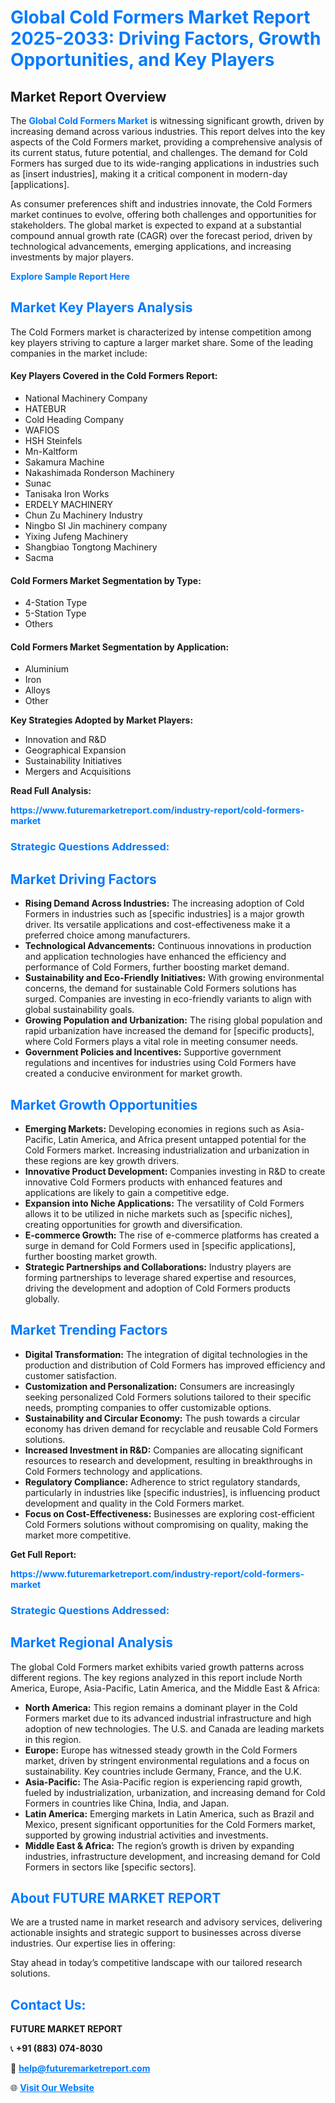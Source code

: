 <h1 style="color: #007BFF;">Global Cold Formers Market Report 2025-2033: Driving Factors, Growth Opportunities, and Key Players</h1>

<section id="overview">
<h2>Market Report Overview</h2>
<p>The <a href="https://www.futuremarketreport.com/industry-report/cold-formers-market" style="color: #007BFF; text-decoration: none;"><strong>Global Cold Formers Market</strong></a> is witnessing significant growth, driven by increasing demand across various industries. This report delves into the key aspects of the Cold Formers market, providing a comprehensive analysis of its current status, future potential, and challenges. The demand for Cold Formers has surged due to its wide-ranging applications in industries such as [insert industries], making it a critical component in modern-day [applications].</p>
<p>As consumer preferences shift and industries innovate, the Cold Formers market continues to evolve, offering both challenges and opportunities for stakeholders. The global market is expected to expand at a substantial compound annual growth rate (CAGR) over the forecast period, driven by technological advancements, emerging applications, and increasing investments by major players.</p>
</section>

<section id="overview">
<p><a href="https://www.futuremarketreport.com/request-sample/reportId=86026" style="color: #007BFF; text-decoration: none;"><strong>Explore Sample Report Here</strong></a></p>
</section>

<section id="key-players">
<h2 style="color: #007BFF;">Market Key Players Analysis</h2>
<p>The Cold Formers market is characterized by intense competition among key players striving to capture a larger market share. Some of the leading companies in the market include:</p>
<h4>Key Players Covered in the Cold Formers Report:</h4>
<ul><li>National Machinery Company</li><li>HATEBUR</li><li>Cold Heading Company</li><li>WAFIOS</li><li>HSH Steinfels</li><li>Mn-Kaltform</li><li>Sakamura Machine</li><li>Nakashimada Ronderson Machinery</li><li>Sunac</li><li>Tanisaka Iron Works</li><li>ERDELY MACHINERY</li><li>Chun Zu Machinery Industry</li><li>Ningbo SI Jin machinery company</li><li>Yixing Jufeng Machinery</li><li>Shangbiao Tongtong Machinery</li><li>Sacma</li></ul>
<h4>Cold Formers Market Segmentation by Type:</h4>
<ul><li>4-Station Type</li><li>5-Station Type</li><li>Others</li></ul>

<h4>Cold Formers Market Segmentation by Application:</h4>
<ul><li>Aluminium</li><li>Iron</li><li>Alloys</li><li>Other</li></ul>
<p><strong>Key Strategies Adopted by Market Players:</strong></p>
<ul>
<li>Innovation and R&D</li>
<li>Geographical Expansion</li>
<li>Sustainability Initiatives</li>
<li>Mergers and Acquisitions</li>
</ul>
</section>

<section>
<p><strong>Read Full Analysis: </strong></p><a href="https://www.futuremarketreport.com/industry-report/cold-formers-market" style="color: #007BFF; text-decoration: none;"><strong>https://www.futuremarketreport.com/industry-report/cold-formers-market</strong></a>
<h3 style="color: #007BFF;">Strategic Questions Addressed:</h3>
</section>

<section id="driving-factors">
<h2 style="color: #007BFF;">Market Driving Factors</h2>
<ul>
<li><strong>Rising Demand Across Industries:</strong> The increasing adoption of Cold Formers in industries such as [specific industries] is a major growth driver. Its versatile applications and cost-effectiveness make it a preferred choice among manufacturers.</li>
<li><strong>Technological Advancements:</strong> Continuous innovations in production and application technologies have enhanced the efficiency and performance of Cold Formers, further boosting market demand.</li>
<li><strong>Sustainability and Eco-Friendly Initiatives:</strong> With growing environmental concerns, the demand for sustainable Cold Formers solutions has surged. Companies are investing in eco-friendly variants to align with global sustainability goals.</li>
<li><strong>Growing Population and Urbanization:</strong> The rising global population and rapid urbanization have increased the demand for [specific products], where Cold Formers plays a vital role in meeting consumer needs.</li>
<li><strong>Government Policies and Incentives:</strong> Supportive government regulations and incentives for industries using Cold Formers have created a conducive environment for market growth.</li>
</ul>
</section>

<section id="growth-opportunities">
<h2 style="color: #007BFF;">Market Growth Opportunities</h2>
<ul>
<li><strong>Emerging Markets:</strong> Developing economies in regions such as Asia-Pacific, Latin America, and Africa present untapped potential for the Cold Formers market. Increasing industrialization and urbanization in these regions are key growth drivers.</li>
<li><strong>Innovative Product Development:</strong> Companies investing in R&D to create innovative Cold Formers products with enhanced features and applications are likely to gain a competitive edge.</li>
<li><strong>Expansion into Niche Applications:</strong> The versatility of Cold Formers allows it to be utilized in niche markets such as [specific niches], creating opportunities for growth and diversification.</li>
<li><strong>E-commerce Growth:</strong> The rise of e-commerce platforms has created a surge in demand for Cold Formers used in [specific applications], further boosting market growth.</li>
<li><strong>Strategic Partnerships and Collaborations:</strong> Industry players are forming partnerships to leverage shared expertise and resources, driving the development and adoption of Cold Formers products globally.</li>
</ul>
</section>

<section id="trending-factors">
<h2 style="color: #007BFF;">Market Trending Factors</h2>
<ul>
<li><strong>Digital Transformation:</strong> The integration of digital technologies in the production and distribution of Cold Formers has improved efficiency and customer satisfaction.</li>
<li><strong>Customization and Personalization:</strong> Consumers are increasingly seeking personalized Cold Formers solutions tailored to their specific needs, prompting companies to offer customizable options.</li>
<li><strong>Sustainability and Circular Economy:</strong> The push towards a circular economy has driven demand for recyclable and reusable Cold Formers solutions.</li>
<li><strong>Increased Investment in R&D:</strong> Companies are allocating significant resources to research and development, resulting in breakthroughs in Cold Formers technology and applications.</li>
<li><strong>Regulatory Compliance:</strong> Adherence to strict regulatory standards, particularly in industries like [specific industries], is influencing product development and quality in the Cold Formers market.</li>
<li><strong>Focus on Cost-Effectiveness:</strong> Businesses are exploring cost-efficient Cold Formers solutions without compromising on quality, making the market more competitive.</li>
</ul>
</section>

<section>
<p><strong>Get Full Report: </strong></p><a href="https://www.futuremarketreport.com/industry-report/cold-formers-market" style="color: #007BFF; text-decoration: none;"><strong>https://www.futuremarketreport.com/industry-report/cold-formers-market</strong></a>
<h3 style="color: #007BFF;">Strategic Questions Addressed:</h3>
</section>


<section id="regional-analysis">
<h2 style="color: #007BFF;">Market Regional Analysis</h2>
<p>The global Cold Formers market exhibits varied growth patterns across different regions. The key regions analyzed in this report include North America, Europe, Asia-Pacific, Latin America, and the Middle East & Africa:</p>
<ul>
<li><strong>North America:</strong> This region remains a dominant player in the Cold Formers market due to its advanced industrial infrastructure and high adoption of new technologies. The U.S. and Canada are leading markets in this region.</li>
<li><strong>Europe:</strong> Europe has witnessed steady growth in the Cold Formers market, driven by stringent environmental regulations and a focus on sustainability. Key countries include Germany, France, and the U.K.</li>
<li><strong>Asia-Pacific:</strong> The Asia-Pacific region is experiencing rapid growth, fueled by industrialization, urbanization, and increasing demand for Cold Formers in countries like China, India, and Japan.</li>
<li><strong>Latin America:</strong> Emerging markets in Latin America, such as Brazil and Mexico, present significant opportunities for the Cold Formers market, supported by growing industrial activities and investments.</li>
<li><strong>Middle East & Africa:</strong> The region’s growth is driven by expanding industries, infrastructure development, and increasing demand for Cold Formers in sectors like [specific sectors].</li>
</ul>
</section>

<footer>
<h2 style="color: #007BFF;">About FUTURE MARKET REPORT</h2>
<p>We are a trusted name in market research and advisory services, delivering actionable insights and strategic support to businesses across diverse industries. Our expertise lies in offering:</p>

<p>Stay ahead in today’s competitive landscape with our tailored research solutions.</p>

<h2 style="color: #007BFF;">Contact Us:</h2>
<p><strong>FUTURE MARKET REPORT</strong></p>
<p>📞 <strong>+91 (883) 074-8030</strong></p>
<p>📧 <strong><a href="mailto:help@futuremarketreport.com" style="color: #007BFF;">help@futuremarketreport.com</a></strong></p>
<p>🌐 <strong><a href="https://www.futuremarketreport.com/" style="color: #007BFF;">Visit Our Website</a></strong></p>
</footer>